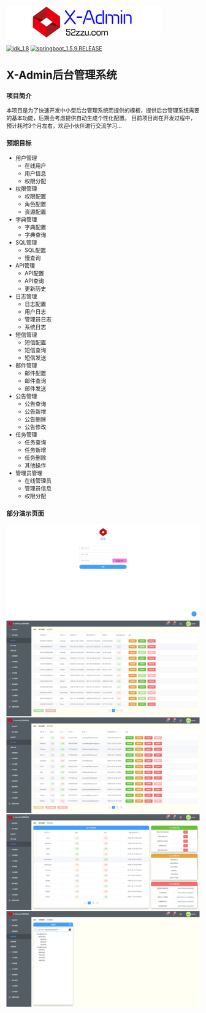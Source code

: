
![](doc/logo.png "X-Admin后台管理系统")

[![jdk_1.8]](http://www.oracle.com/technetwork/java/javase/downloads/jdk8-downloads-2133151.html)
[![springboot_1.5.9.RELEASE]](https://projects.spring.io/spring-boot/)


# X-Admin后台管理系统

### 项目简介
本项目是为了快速开发中小型后台管理系统而提供的模板，提供后台管理系统需要的基本功能，后期会考虑提供自动生成个性化配置。
目前项目尚在开发过程中，预计耗时3个月左右，欢迎小伙伴进行交流学习...

### 预期目标
* 用户管理
    * 在线用户
    * 用户信息
    * 权限分配
* 权限管理
    * 权限配置
    * 角色配置
    * 资源配置
* 字典管理
    * 字典配置
    * 字典查询
* SQL管理
    * SQL配置
    * 慢查询
* API管理  
    * API配置
    * API查询
    * 更新历史
* 日志管理
    * 日志配置
    * 用户日志
    * 管理员日志
    * 系统日志
* 短信管理
    * 短信配置
    * 短信查询
    * 短信发送
* 邮件管理
    * 邮件配置
    * 邮件查询
    * 邮件发送
* 公告管理
    * 公告查询
    * 公告新增
    * 公告删除
    * 公告修改
* 任务管理
    * 任务查询
    * 任务新增
    * 任务删除
    * 其他操作
* 管理员管理
    * 在线管理员
    * 管理员信息
    * 权限分配
    
### 部分演示页面
![](doc/demo_5.png)<br/>
![](doc/demo_1.png)<br/>
![](doc/demo_2.png)<br/>
![](doc/demo_3.png)<br/>
![](doc/demo_4.png)<br/>


[jdk_1.8]:https://img.shields.io/badge/jdk-1.8-green.svg
[springboot_1.5.9.RELEASE]:https://img.shields.io/badge/springboot-1.5.9.RELEASE-green.svg


